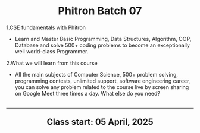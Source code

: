 <h1 align="center">Phitron Batch 07</h1>

1.CSE fundamentals with Phitron
- Learn and Master Basic Programming, Data Structures, Algorithm, OOP, Database and solve 500+ coding problems to become an exceptionally well world-class Programmer.

2.What we will learn from this course
- All the main subjects of Computer Science, 500+ problem solving, programming contests, unlimited support, software engineering career, you can solve any problem related to the course live by screen sharing on Google Meet three times a day. What else do you need?
<br><br>
<hr>

<p align="center" style="font-size: 1.6em; font-weight: bold;">Class start: 05 April, 2025</p>